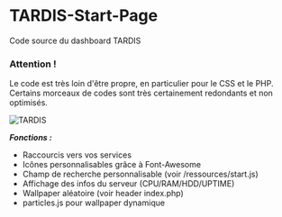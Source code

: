 # TARDIS-Start-Page
Code source du dashboard TARDIS

### Attention !
Le code est très loin d'être propre, en particulier pour le CSS et le PHP.
Certains morceaux de codes sont très certainement redondants et non optimisés.

![TARDIS](https://img.tardisbox.net/fSNv3OYq/HRFoaU0l)

***Fonctions :***
* Raccourcis vers vos services
* Icônes personnalisables grâce à Font-Awesome
* Champ de recherche personnalisable (voir /ressources/start.js)
* Affichage des infos du serveur (CPU/RAM/HDD/UPTIME)
* Wallpaper aléatoire (voir header index.php)
* particles.js pour wallpaper dynamique

